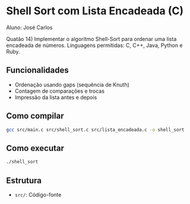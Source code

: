 # Shell Sort com Lista Encadeada (C)
Aluno: José Carlos

Quatão 14) Implementar o algoritmo Shell-Sort para ordenar uma lista 
encadeada de números. Linguagens permitidas: C, C++, Java, Python e 
Ruby.

## Funcionalidades
- Ordenação usando gaps (sequência de Knuth)
- Contagem de comparações e trocas
- Impressão da lista antes e depois

## Como compilar

```bash
gcc src/main.c src/shell_sort.c src/lista_encadeada.c -o shell_sort
```

## Como executar

```bash
./shell_sort
```

## Estrutura

- `src/`: Código-fonte

